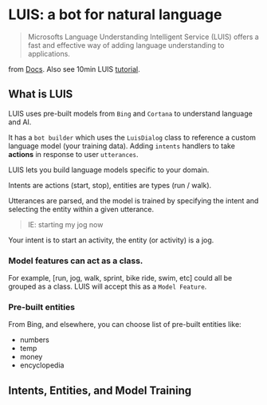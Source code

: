 # LUIS: a bot for natural language 

> Microsofts Language Understanding Intelligent Service (LUIS) offers a fast and effective way of adding language understanding to applications.

from [Docs](http://docs.botframework.com/builder/node/guides/understanding-natural-language/).  Also see 10min LUIS [tutorial](https://vimeo.com/145499419).

## What is LUIS 

LUIS uses pre-built models from `Bing` and `Cortana` to understand language and AI. 

It has a `bot builder` which uses the `LuisDialog` class to reference a custom language model (your training data).  Adding `intents` handlers to take **actions** in response to user `utterances`.

LUIS lets you build language models specific to your domain. 

Intents are actions (start, stop), entities are types (run / walk).

Utterances are parsed, and the model is trained by specifying the intent and selecting the entity within a given utterance. 

> IE: starting my jog now

Your intent is to start an activity, the entity (or activity) is a jog.

### Model features can act as a class.  

For example, [run, jog, walk, sprint, bike ride, swim, etc] could all be grouped as a class.  LUIS will accept this as a `Model Feature`.

### Pre-built entities 

From Bing, and elsewhere, you can choose list of pre-built entities like: 

* numbers 
* temp 
* money 
* encyclopedia

## Intents, Entities, and Model Training






